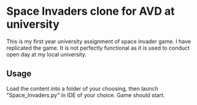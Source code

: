# Space Invaders clone for AVD at university
This is my first year university assignment of space invader game. I have replicated the game. It is not perfectly functional as it is used to conduct open day at my local university.

## Usage
Load the content into a folder of your choosing, then launch "Space_Invaders.py" in IDE of your choice. Game should start.
